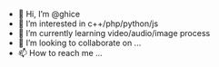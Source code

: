 - 👋 Hi, I’m @ghice
- 👀 I’m interested in c++/php/python/js
- 🌱 I’m currently learning video/audio/image process
- 💞️ I’m looking to collaborate on ...
- 📫 How to reach me ...

<!---
ghice/ghice is a ✨ special ✨ repository because its `README.md` (this file) appears on your GitHub profile.
You can click the Preview link to take a look at your changes.
--->

